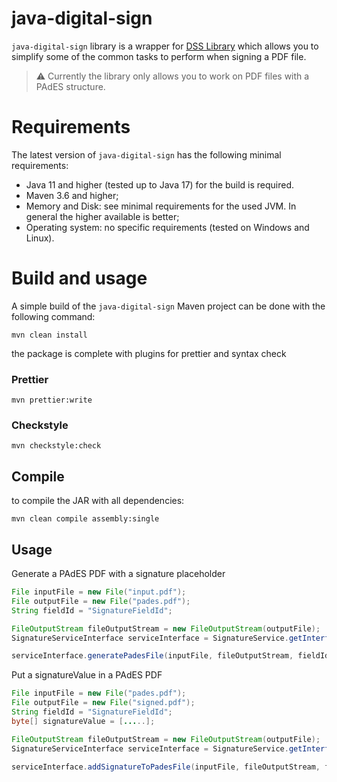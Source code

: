 
# java-digital-sign
`java-digital-sign` library is a wrapper for [DSS Library](https://github.com/esig/dss)  which allows you to simplify some of the common tasks to perform when signing a PDF file.

> ⚠️ Currently the library only allows you to work on PDF files with a
> PAdES structure.

# Requirements
The latest version of `java-digital-sign` has the following minimal requirements:

-   Java 11 and higher (tested up to Java 17) for the build is required.
-   Maven 3.6 and higher;
-   Memory and Disk: see minimal requirements for the used JVM. In general the higher available is better;
-   Operating system: no specific requirements (tested on Windows and Linux).

# Build and usage
A simple build of the `java-digital-sign` Maven project can be done with the following command:
```
mvn clean install
```
the package is complete with plugins for prettier and syntax check

### Prettier
```
mvn prettier:write
```

### Checkstyle
```
mvn checkstyle:check
```

## Compile

to compile the JAR with all dependencies:
```
mvn clean compile assembly:single
```

## Usage

Generate a PAdES PDF with a signature placeholder
```java
File inputFile = new File("input.pdf");
File outputFile = new File("pades.pdf");
String fieldId = "SignatureFieldId";

FileOutputStream fileOutputStream = new FileOutputStream(outputFile);
SignatureServiceInterface serviceInterface = SignatureService.getInterface();

serviceInterface.generatePadesFile(inputFile, fileOutputStream, fieldId);
```

Put a signatureValue in a PAdES PDF
```java
File inputFile = new File("pades.pdf");
File outputFile = new File("signed.pdf");
String fieldId = "SignatureFieldId";
byte[] signatureValue = [.....];

FileOutputStream fileOutputStream = new FileOutputStream(outputFile);
SignatureServiceInterface serviceInterface = SignatureService.getInterface();

serviceInterface.addSignatureToPadesFile(inputFile, fileOutputStream, fieldId, signatureValue);
```
